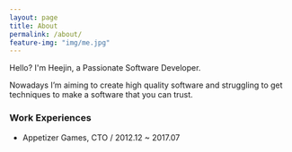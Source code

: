 ```yaml
---
layout: page
title: About
permalink: /about/
feature-img: "img/me.jpg"
---
```


Hello? I'm Heejin, a Passionate Software Developer.

Nowadays I’m aiming to create high quality software and struggling to get techniques to make a software that you can trust.

### Work Experiences

- Appetizer Games, CTO / 2012.12 ~ 2017.07
